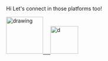 Hi Let's connect in those platforms too!

<a href="https://www.linkedin.com/in/alyssonmach/"><img src="https://res.cloudinary.com/importdata/image/upload/v1595012354/linkedin_t9qiwy.png" alt="drawing" width="100"/> &nbsp;&nbsp;&nbsp;&nbsp;<a href="[https://www.kaggle.com/jeffheaton](https://www.kaggle.com/alyssonvidal)"><img src="https://res.cloudinary.com/importdata/image/upload/v1595012924/kaggle_ksaktb.png" alt="d" width="75"/>
